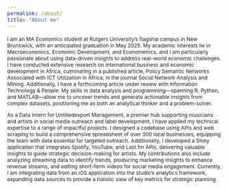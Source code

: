 ```yaml
---
permalink: /about/
title: "About me"
---
```


<div style="font-size: 12px;">
I am an MA Economics student at Rutgers University’s flagship campus in New Brunswick, with an anticipated graduation in May 2025. My academic interests lie in Macroeconomics, Economic Development, and Econometrics, and I am particularly passionate about using data-driven insights to address real-world economic challenges. I have conducted extensive research on international business and economic development in Africa, culminating in a published article, Policy Semantic Networks Associated with ICT Utilization in Africa, in the journal Social Network Analysis and Mining. Additionally, I have a forthcoming article under review with Information Technology & People. My skills in data analysis and programming—spanning R, Python, and MATLAB—allow me to uncover trends and generate actionable insights from complex datasets, positioning me as both an analytical thinker and a problem-solver.
  

As a Data Intern for Untitledexport Management, a premier hub supporting musicians and artists in social media outreach and label development, I have applied my technical expertise to a range of impactful projects. I designed a codebase using APIs and web scraping to build a comprehensive spreadsheet of over 300 local businesses, equipping the team with data essential for targeted outreach. Additionally, I developed a Shiny application that integrates Spotify, YouTube, and Last.fm APIs, delivering valuable insights to guide strategic decision-making for artists. My contributions also include analyzing streaming data to identify trends, producing marketing insights to enhance revenue streams, and editing short-form videos for social media engagement. Currently, I am integrating data from an iOS application into the studio’s analytics framework, expanding data sources to provide a holistic view of key metrics for strategic planning.
</div>
